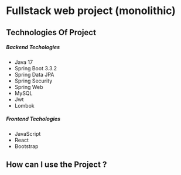 # Fullstack web project (monolithic)
## Technologies Of Project
<h5> Backend Techologies</h5>
<ul>
    <li>Java 17</li>
    <li>Spring Boot 3.3.2</li>
    <li>Spring Data JPA</li>
    <li>Spring Security</li>
    <li>Spring Web</li>
    <li>MySQL</li>
    <li>Jwt</li>
    <li>Lombok</li>
</ul>
<h5> Frontend Techologies</h5>
<ul>
    <li>JavaScript</li>
    <li>React</li>
    <li>Bootstrap</li>
</ul>

## How can I use the Project ?
